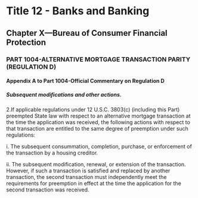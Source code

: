 
# Title 12 - Banks and Banking
## Chapter X—Bureau of Consumer Financial Protection
### PART 1004-ALTERNATIVE MORTGAGE TRANSACTION PARITY (REGULATION D)
#### Appendix A to Part 1004-Official Commentary on Regulation D
##### Subsequent modifications and other actions.

2.If applicable regulations under 12 U.S.C. 3803(c) (including this Part) preempted State law with respect to an alternative mortgage transaction at the time the application was received, the following actions with respect to that transaction are entitled to the same degree of preemption under such regulations:

i. The subsequent consummation, completion, purchase, or enforcement of the transaction by a housing creditor.

ii. The subsequent modification, renewal, or extension of the transaction. However, if such a transaction is satisfied and replaced by another transaction, the second transaction must independently meet the requirements for preemption in effect at the time the application for the second transaction was received.
